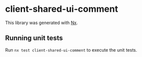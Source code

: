 # client-shared-ui-comment

This library was generated with [Nx](https://nx.dev).

## Running unit tests

Run `nx test client-shared-ui-comment` to execute the unit tests.
